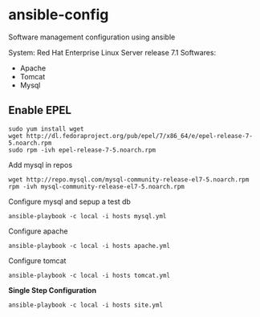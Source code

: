 # ansible-config
Software management configuration using ansible 

System: Red Hat Enterprise Linux Server release 7.1
Softwares: 
* Apache 
* Tomcat
* Mysql 

## Enable EPEL 
```
sudo yum install wget
wget http://dl.fedoraproject.org/pub/epel/7/x86_64/e/epel-release-7-5.noarch.rpm
sudo rpm -ivh epel-release-7-5.noarch.rpm
```

Add mysql in repos 
```
wget http://repo.mysql.com/mysql-community-release-el7-5.noarch.rpm
rpm -ivh mysql-community-release-el7-5.noarch.rpm
```

Configure mysql and sepup a test db

`ansible-playbook -c local -i hosts mysql.yml` 

Configure apache 

`ansible-playbook -c local -i hosts apache.yml` 

Configure tomcat 

`ansible-playbook -c local -i hosts tomcat.yml`

**Single Step Configuration**

```
ansible-playbook -c local -i hosts site.yml
``` 
